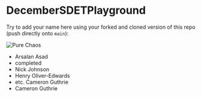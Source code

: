 # DecemberSDETPlayground

Try to add your name here using your forked and cloned version of this repo (push directly onto `main`):

![Pure Chaos](https://imgur.com/TxHp9NU.png)

- Arsalan Asad
- completed
- Nick Johnson
- Henry Oliver-Edwards
- etc.
Cameron Guthrie
- Cameron Guthrie

